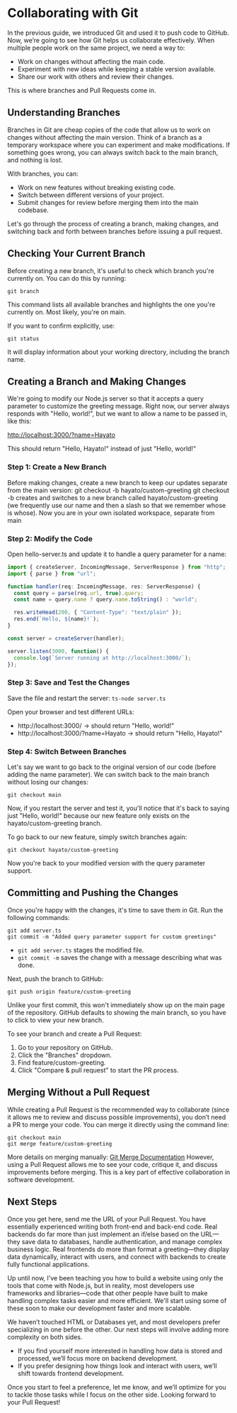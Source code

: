 # Collaborating with Git

In the previous guide, we introduced Git and used it to push code to GitHub. Now, we’re going to see how Git helps us collaborate effectively. When multiple people work on the same project, we need a way to:

- Work on changes without affecting the main code.
- Experiment with new ideas while keeping a stable version available.
- Share our work with others and review their changes.

This is where branches and Pull Requests come in.

## Understanding Branches

Branches in Git are cheap copies of the code that allow us to work on changes without affecting the main version. Think of a branch as a temporary workspace where you can experiment and make modifications. If something goes wrong, you can always switch back to the main branch, and nothing is lost.

With branches, you can:

- Work on new features without breaking existing code.
- Switch between different versions of your project.
- Submit changes for review before merging them into the main codebase.

Let's go through the process of creating a branch, making changes, and switching back and forth between branches before issuing a pull request.

## Checking Your Current Branch

Before creating a new branch, it's useful to check which branch you're currently on. You can do this by running:

```
git branch
```

This command lists all available branches and highlights the one you're currently on. Most likely, you're on main.

If you want to confirm explicitly, use:

```
git status
```

It will display information about your working directory, including the branch name.

## Creating a Branch and Making Changes

We're going to modify our Node.js server so that it accepts a query parameter to customize the greeting message. Right now, our server always responds with "Hello, world!", but we want to allow a name to be passed in, like this:

[http://localhost:3000/?name=Hayato](http://localhost:3000/?name=Hayato)

This should return "Hello, Hayato!" instead of just "Hello, world!"

### Step 1: Create a New Branch
Before making changes, create a new branch to keep our updates separate from the main version:
git checkout -b hayato/custom-greeting
git checkout -b creates and switches to a new branch called hayato/custom-greeting (we frequently use our name and then a slash so that we remember whose is whose).
Now you are in your own isolated workspace, separate from main
### Step 2: Modify the Code

Open hello-server.ts and update it to handle a query parameter for a name:

```ts
import { createServer, IncomingMessage, ServerResponse } from "http";
import { parse } from "url";

function handler(req: IncomingMessage, res: ServerResponse) {
  const query = parse(req.url, true).query;
  const name = query.name ? query.name.toString() : "world";

  res.writeHead(200, { "Content-Type": "text/plain" });
  res.end(`Hello, ${name}!`);
}

const server = createServer(handler);

server.listen(3000, function() {
  console.log(`Server running at http://localhost:3000/`);
});
```

### Step 3: Save and Test the Changes

Save the file and restart the server: `ts-node server.ts`

Open your browser and test different URLs:

- http://localhost:3000/ → should return "Hello, world!"
- http://localhost:3000/?name=Hayato → should return "Hello, Hayato!"

### Step 4: Switch Between Branches

Let's say we want to go back to the original version of our code (before adding the name parameter). We can switch back to the main branch without losing our changes:

```
git checkout main
```

Now, if you restart the server and test it, you'll notice that it's back to saying just "Hello, world!" because our new feature only exists on the hayato/custom-greeting branch.

To go back to our new feature, simply switch branches again:

```
git checkout hayato/custom-greeting
```

Now you're back to your modified version with the query parameter support.

## Committing and Pushing the Changes

Once you're happy with the changes, it's time to save them in Git. Run the following commands:

```
git add server.ts
git commit -m "Added query parameter support for custom greetings"
```

- `git add server.ts` stages the modified file.
- `git commit -m` saves the change with a message describing what was done.

Next, push the branch to GitHub:

```
git push origin feature/custom-greeting
```

Unlike your first commit, this won't immediately show up on the main page of the repository. GitHub defaults to showing the main branch, so you have to click to view your new branch.

To see your branch and create a Pull Request:

1. Go to your repository on GitHub.
2. Click the "Branches" dropdown.
3. Find feature/custom-greeting.
4. Click "Compare & pull request" to start the PR process.

## Merging Without a Pull Request
While creating a Pull Request is the recommended way to collaborate (since it allows me to review and discuss possible improvements), you don’t need a PR to merge your code. You can merge it directly using the command line:

```
git checkout main
git merge feature/custom-greeting
```

More details on merging manually: [Git Merge Documentation](https://git-scm.com/docs/git-merge)
However, using a Pull Request allows me to see your code, critique it, and discuss improvements before merging. This is a key part of effective collaboration in software development.

## Next Steps

Once you get here, send me the URL of your Pull Request. You have essentially experienced writing both front-end and back-end code. Real backends do far more than just implement an if/else based on the URL—they save data to databases, handle authentication, and manage complex business logic. Real frontends do more than format a greeting—they display data dynamically, interact with users, and connect with backends to create fully functional applications.

Up until now, I’ve been teaching you how to build a website using only the tools that come with Node.js, but in reality, most developers use frameworks and libraries—code that other people have built to make handling complex tasks easier and more efficient. We'll start using some of these soon to make our development faster and more scalable.

We haven’t touched HTML or Databases yet, and most developers prefer specializing in one before the other. Our next steps will involve adding more complexity on both sides.

- If you find yourself more interested in handling how data is stored and processed, we’ll focus more on backend development.
- If you prefer designing how things look and interact with users, we’ll shift towards frontend development.

Once you start to feel a preference, let me know, and we’ll optimize for you to tackle those tasks while I focus on the other side. Looking forward to your Pull Request!

